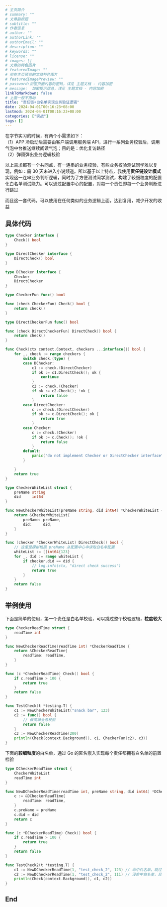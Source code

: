 ```yaml
---
# 主页简介
# summary: ""
# 文章副标题
# subtitle: ""
# 作者信息
# author: ""
# authorLink: ""
# authorEmail: ""
# description: ""
# keywords: ""
# license: ""
# images: []
# 文章的特色图片
# featuredImage: ""
# 用在主页预览的文章特色图片
# featuredImagePreview: ""
# password:加密页面内容的密码，详见 主题文档 - 内容加密
# message:  加密提示信息，详见 主题文档 - 内容加密
linkToMarkdown: false
# 上面一般不用动
title: "责任链+白名单实现业务验证逻辑"
date: 2024-04-01T00:16:23+08:00
lastmod: 2024-04-01T00:16:23+08:00
categories: ["实战"]
tags: []
---
```


在字节实习的时候，有两个小需求如下：  
（1）APP 冷启动后需要由客户端调用服务端 API，进行一系列业务校验后，调用气泡中台推送继续阅读气泡；目的是：优化复访路径   
（2）弹窗弹出业务逻辑校验  

以上需求都有一个共同点，有一连串的业务校验，有些业务校验测试同学难以复现，例如：需 30 天未进入小说频道。所以基于以上特点，我使用**责任链设计模式**实现这一连串业务判断逻辑，同时为了方便测试同学测试，构建了较细粒度的配置化白名单测试能力。可以通过配置中心的配置，对每一个责任即每一个业务判断进行跳过

而且这一套代码，可以使用在任何类似的业务逻辑上面，达到复用，减少开发的收益

## 具体代码

```go
type Checker interface {
	Check() bool
}

type DirectChecker interface {
	DirectCheck() bool
}

type DChecker interface {
	Checker
	DirectChecker
}

type CheckerFun func() bool

func (check CheckerFun) Check() bool {
	return check()
}

type DirectCheckerFun func() bool

func (check DirectCheckerFun) DirectCheck() bool {
	return check()
}

func Check(ctx context.Context, checkers ...interface{}) bool {
	for _, check := range checkers {
		switch check.(type) {
		case DChecker:
			c1 := check.(DirectChecker)
			if ok := c1.DirectCheck(); ok {
				continue
			}
			c2 := check.(Checker)
			if ok := c2.Check(); !ok {
				return false
			}
		case DirectChecker:
			c := check.(DirectChecker)
			if ok := c.DirectCheck(); ok {
				return true
			}
		case Checker:
			c := check.(Checker)
			if ok := c.Check(); !ok {
				return false
			}
		default:
			panic("do not implement Checker or DirectChecker interface")
		}

	}
	return true
}

type CheckerWhiteList struct {
	preName string
	did     int64
}

func NewCheckerWhiteList(preName string, did int64) *CheckerWhiteList {
	return &CheckerWhiteList{
		preName: preName,
		did:     did,
	}
}

func (checker *CheckerWhiteList) DirectCheck() bool {
	// 这里是模拟根据 preName 从配置中心中读取白名单配置
	whiteList := []int64{123}
	for _, did := range whiteList {
		if checker.did == did {
			// log.info(ctx, "direct check success")
			return true
		}
	}
	return false
}
```

## 举例使用

下面是简单的使用，第一个责任是白名单校验，可以跳过整个校验逻辑，**粒度较大**

```go
type CheckerReadTime struct {
	readTime int
}

func NewCheckerReadTime(readTime int) *CheckerReadTime {
	return &CheckerReadTime{
		readTime: readTime,
	}
}

func (c *CheckerReadTime) Check() bool {
	if c.readTime > 100 {
		return true
	}
	return false
}

func TestCheck(t *testing.T) {
	c1 := NewCheckerWhiteList("snack bar", 123)
	c2 := func() bool {
		// 做简单业务校验
		return false
	}
	c3 := NewCheckerReadTime(200)
	println(Check(context.Background(), c1, CheckerFun(c2), c3))
}
```

下面的**较细粒度**的白名单，通过 Go 的匿名嵌入实现每个责任都拥有白名单的前置检验

```go
type DCheckerReadTime struct {
	CheckerWhiteList
	readTime int
}

func NewDCheckerReadTime(readTime int, preName string, did int64) *DCheckerReadTime {
	c := &DCheckerReadTime{
		readTime: readTime,
	}
	c.preName = preName
	c.did = did
	return c
}

func (c *DCheckerReadTime) Check() bool {
	if c.readTime > 100 {
		return true
	}
	return false
}

func TestCheck2(t *testing.T) {
	c1 := NewDCheckerReadTime(1, "test_check_2", 123) // 命中白名单，跳过检测
	c2 := NewDCheckerReadTime(1, "test_check_2", 111) // 没命中白名单，且业务校验不通过
	println(Check(context.Background(), c1, c2))
}
```

## End